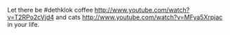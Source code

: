 Let there be #dethklok coffee http://www.youtube.com/watch?v=T2RPo2cVjd4 and cats http://www.youtube.com/watch?v=MFya5Xrpjac in your life.